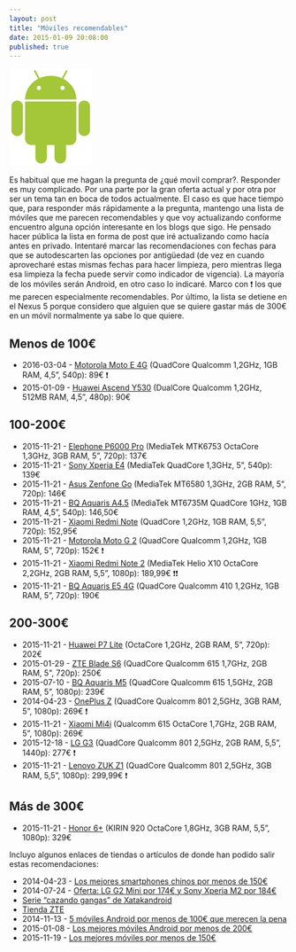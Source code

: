 ```yaml
---
layout: post
title: "Móviles recomendables"
date: 2015-01-09 20:08:00
published: true
---
```


![Android Logo](/images/posts/android_robot.png)

Es habitual que me hagan la pregunta de ¿qué movil comprar?. Responder es muy complicado. Por una parte por la gran oferta actual y por otra por ser un tema tan en boca de todos actualmente. El caso es que hace tiempo que, para responder más rápidamente a la pregunta, mantengo una lista de móviles que me parecen recomendables y que voy actualizando conforme encuentro alguna opción interesante en los blogs que sigo. He pensado hacer pública la lista en forma de post que iré actualizando como hacía antes en privado. Intentaré marcar las recomendaciones con fechas para que se autodescarten las opciones por antigüedad (de vez en cuando aprovecharé estas mismas fechas para hacer limpieza, pero mientras llega esa limpieza la fecha puede servir como indicador de vigencia). La mayoría de los móviles serán Android, en otro caso lo indicaré. Marco con :exclamation: los que me parecen especialmente recomendables. Por último, la lista se detiene en el Nexus 5 porque considero que alguien que se quiere gastar más de 300€ en un móvil normalmente ya sabe lo que quiere.

## Menos de 100€

* 2016-03-04 - [Motorola Moto E 4G](http://www.pccomponentes.com/motorola_moto_e_4g_blanco_libre.html) (QuadCore Qualcomm 1,2GHz, 1GB RAM, 4,5”, 540p): 89€ :exclamation:
* 2015-01-09 - [Huawei Ascend Y530](http://www.amazon.es/gp/product/B00HRXA9CW) (DualCore Qualcomm 1,2GHz, 512MB RAM, 4,5”, 480p): 90€

## 100-200€

* 2015-11-21 - [Elephone P6000 Pro](http://www.amazon.es/dp/B00Z9MKPMW/) (MediaTek MTK6753 OctaCore 1,3GHz, 3GB RAM, 5”, 720p): 137€
* 2015-11-21 - [Sony Xperia E4](http://www.amazon.es/dp/B00TYPHJVU) (MediaTek QuadCore 1,3GHz, 5”, 540p): 139€
* 2015-11-21 - [Asus Zenfone Go](http://www.amazon.es/dp/B0158G7NWI) (MediaTek MT6580 1,3GHz, 2GB RAM, 5”, 720p): 146€
* 2015-11-21 - [BQ Aquaris A4.5](http://www.amazon.es/dp/B015KDORSM) (MediaTek MT6735M QuadCore 1GHz, 1GB RAM, 4,5”, 540p): 146,50€
* 2015-11-21 - [Xiaomi Redmi Note](http://www.amazon.es/Xiaomi-RedMi-Note-4G-LTE/dp/B00NN4UDLG) (QuadCore 1,2GHz, 1GB RAM, 5,5”, 720p): 152,95€
* 2015-11-21 - [Motorola Moto G 2](http://www.amazon.es/dp/B00UL1CNFS) (QuadCore Qualcomm 1,2GHz, 1GB RAM, 5”, 720p): 152€ :exclamation:
* 2015-11-21 - [Xiaomi Redmi Note 2](http://www.geekvida.es/xiaomi-redmi-note-2-2gb-32gb-negro-p106009.html) (MediaTek Helio X10 OctaCore 2,2GHz, 2GB RAM, 5,5”, 1080p): 189,99€ :exclamation::exclamation:
* 2015-11-21 - [BQ Aquaris E5 4G](http://www.amazon.es/gp/product/B00R81V22E) (QuadCore Qualcomm 410 1,2GHz, 1GB RAM, 5”, 720p): 190€

## 200-300€

* 2015-11-21 - [Huawei P7 Lite](http://www.amazon.es/dp/B00W1KSK86) (OctaCore 1,2GHz, 2GB RAM, 5”, 720p): 202€
* 2015-01-29 - [ZTE Blade S6](http://www.xatakandroid.com/moviles-android/zte-blade-s6-comparativa-como-se-coloca-en-la-gama-media) (QuadCore Qualcomm 615 1,7GHz, 2GB RAM, 5", 720p): 250€
* 2015-07-10 - [BQ Aquaris M5](http://tiendas.mediamarkt.es/p/movil-bq-aquaris-m5-negro-de-16gb-con-4g-1285224) (QuadCore Qualcomm 615 1,5GHz, 2GB RAM, 5”, 1080p): 239€
* 2014-04-23 - [OnePlus Z](https://oneplus.net/es/x) (QuadCore Qualcomm 801 2,5GHz, 3GB RAM, 5”, 1080p): 269€ :exclamation:
* 2015-11-21 - [Xiaomi Mi4i](http://www.geekvida.es/xiaomi-mi4i-mi-4i-2gb-32gb-negro-p105165.html) (Qualcomm 615 OctaCore 1,7GHz, 2GB RAM, 5”, 1080p): 269€
* 2015-12-18 - [LG G3](http://www.amazon.es/gp/product/B00KKSKHFA) (QuadCore Qualcomm 801 2,5GHz, 2GB RAM, 5,5”, 1440p): 277€ :exclamation:
* 2015-11-21 - [Lenovo ZUK Z1](http://www.geekvida.es/lenovo-zuk-z1-3gb-64gb-negro-p105270.html) (QuadCore Qualcomm 801 2,5GHz, 3GB RAM, 5,5”, 1080p): 299,99€ :exclamation:

## Más de 300€

* 2015-11-21 - [Honor 6+](http://www.amazon.es/dp/B00VUYWSSM) (KIRIN 920 OctaCore 1,8GHz, 3GB RAM, 5,5”, 1080p): 329€

Incluyo algunos enlaces de tiendas o artículos de donde han podido salir estas recomendaciones:

* 2014-04-23 - [Los mejores smartphones chinos por menos de 150€](http://www.elandroidelibre.com/2014/04/los-mejores-smartphones-chinos-por-menos-de-150e.html)
* 2014-07-24 - [Oferta: LG G2 Mini por 174€ y Sony Xperia M2 por 184€](http://www.elandroidelibre.com/2014/07/oferta-lg-g2-mini-por-174e-y-sony-xperia-m2-por-184e.html)
* [Serie “cazando gangas” de Xatakandroid](http://www.xatakandroid.com/tag/cazando-gangas)
* [Tienda ZTE](http://www.tienda.zte.es/)
* 2014-11-13 - [5 móviles Android por menos de 100€ que merecen la pena](http://www.elandroidelibre.com/2014/11/5-moviles-android-por-menos-de-100e-que-merecen-la-pena.html)
* 2015-01-08 - [Los mejores móviles Android por menos de 200€](http://www.elandroidelibre.com/2015/01/los-mejores-moviles-android-por-menos-de-200e.html)
* 2015-11-19 - [Los mejores móviles por menos de 150€](http://www.elandroidelibre.com/2015/11/los-mejores-moviles-por-menos-de-150e.html)

